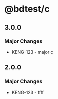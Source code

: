 # @bdtest/c

## 3.0.0

### Major Changes

- KENG-123 - major c

## 2.0.0

### Major Changes

- KENG-123 - ffff
